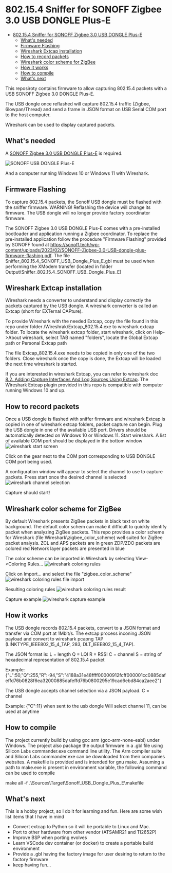 

# 802.15.4 Sniffer for SONOFF Zigbee 3.0 USB DONGLE Plus-E

- [802.15.4 Sniffer for SONOFF Zigbee 3.0 USB DONGLE Plus-E](#802154-sniffer-for-sonoff-zigbee-30-usb-dongle-plus-e)
  - [What's needed](#whats-needed)
  - [Firmware Flashing](#firmware-flashing)
  - [Wireshark Extcap installation](#wireshark-extcap-installation)
  - [How to record packets](#how-to-record-packets)
  - [Wireshark color scheme for ZigBee](#wireshark-color-scheme-for-zigbee)
  - [How it works](#how-it-works)
  - [How to compile](#how-to-compile)
  - [What's next](#whats-next)


This reposiroty contains firmware to allow capturing 802.15.4 packets with a USB SONOFF Zigbee 3.0 DONGLE Plus-E.

The USB dongle once reflashed will capture 802.15.4 traffic (Zigbee, 6lowpan/Thread) and send a frame in JSON format on USB Serial COM port to the host computer.

Wireshark can be used to display captured packets.

## What's needed

A [SONOFF Zigbee 3.0 USB DONGLE Plus-E](https://sonoff.tech/product/gateway-and-sensors/sonoff-zigbee-3-0-usb-dongle-plus-e/) is required.

![SONOFF USB DONGLE Plus-E](/docs/Sonoff%20USB%20dongle%20Plus-E.PNG)

And a computer running Windows 10 or Windows 11 with Wireshark.

## Firmware Flashing

To capture 802.15.4 packets, the Sonoff USB dongle must be flashed with the sniffer firmware.
WARNING! Reflashing the device will change its firmware. The USB dongle will no longer provide factory coordinator firmware.

The SONOFF Zigbee 3.0 USB DONGLE Plus-E comes with a pre-installed bootloader and application running a Zigbee coordinator.
To replace the pre-installed application follow the procedure "Firmware Flashing" provided by SONOFF found at https://sonoff.tech/wp-content/uploads/2023/02/SONOFF-Zigbee-3.0-USB-dongle-plus-firmware-flashing.pdf.
The file Sniffer_802.15.4_SONOFF_USB_Dongle_Plus_E.gbl must be used when performing the XModem transfer (located in folder Output\Sniffer_802.15.4_SONOFF_USB_Dongle_Plus_E)

## Wireshark Extcap installation

Wireshark needs a converter to understand and display correctly the packets captured by the USB dongle.
A wireshark converter is called an Extcap (short for EXTernal CAPture).

To provide Wireshark with the needed Extcap, copy the file found in this repo under folder /Wireshrak/Extcap_802.15.4.exe to wireshark extcap folder.
To locate the wireshark extcap folder, start wireshark, click on Help->About wireshark, select TAB named "folders", locate the
Global Extcap path
or
Personal Extcap path

The file Extcap_802.15.4.exe needs to be copied in only one of the two folders.
Close wireshark once the copy is done, the Extcap will be loaded the next time wireshark is started.

If you are interested in wireshark Extcap, you can refer to wireshark doc [8.2. Adding Capture Interfaces And Log Sources Using Extcap](https://www.wireshark.org/docs/wsdg_html_chunked/ChCaptureExtcap.html).
The Wireshark Extcap plugin provided in this repo is compatible with computer running Windows 10 and up.


## How to record packets

Once a USB dongle is flashed with sniffer firmware and wireshark Extcap is copied in one of wireshark extcap folders, packet capture can begin.
Plug the USB dongle in one of the available USB port. Drivers should be automatically detected on Windows 10 or Windows 11.
Start wireshark.
A list of available COM port should be displayed in the bottom window
![wireshark start screen](/docs/wireshark_start_screen.PNG)

Click on the gear next to the COM port corresponding to USB DONGLE COM port being used.

A configuration window will appear to select the channel to use to capture packets.
Press start once the desired channel is selected
![wireshark channel selection](/docs/wireshark_channel_selection.PNG)

Capture should start!

## Wireshark color scheme for ZigBee

By default Wireshark presents ZigBee packets in black text on white background.
The default color schem can make it difficult to quickly identify packet when analyzing ZigBee packets.
This repo provides a color scheme for Wireshark (file Wireshark\zigbee_color_scheme) well suited for ZigBee packet analysis.
ZCL and APS packets are in green
ZDP/ZDO packets are colored red
Network layer packets are presented in blue

The color scheme can be imported in Wireshark by selecting View->Coloring Rules...
![wireshark coloring rules](/docs/coloring_rules.PNG)

Click on Import...
and select the file "zigbee_color_scheme"
![wireshark coloring rules file import](/docs/coloring_rules_file_select.PNG)

Resulting coloring rules
![wireshark coloring rules result](/docs/coloring_rules_result.PNG)

Capture example
![wireshark capture example](/docs/example_capture.PNG)


## How it works

The USB dongle records 802.15.4 packets, convert to a JSON format and transfer via COM port at 1Mbit/s.
The extcap process inconing JSON payload and convert to wireshark pcapng TAP (LINKTYPE_IEEE802_15_4_TAP, 283, DLT_IEEE802_15_4_TAP).

The JSON format is:
L = length
Q = LQI
R = RSSI
C = channel
S = string of hexadecimal representation of 802.15.4 packet

Example:
{"L":50,"Q":255,"R":-94,"S":"4188a31e48ffff00000912fcff000001cc0885dafeffd76b0828f6ea32000885dafeffd76b0800295e19cad6ebd84ca2aee2"}


The USB dongle accepts channel selection via a JSON payload.
C = channel

Example:
{"C":11}
when sent to the usb dongle Will select channel 11, can be used at anytime

## How to compile

The project currently build by using gcc arm (gcc-arm-none-eabi) under Windows.
The project also package the output firmware in a .gbl file using Silicon Labs commander.exe command line utility.
The Arm compiler suite and Silicon Labs commander.exe can be downloaded from their companies websites.
A makefile is provided and is intended for gnu make.
Assuming a path to make.exe is present in environment variable, the following command can be used to compile

make all -f .\Sources\Target\Sonoff_USB_Dongle_Plus_E\makefile


## What's next

This is a hobby project, so I do it for learning and fun.
Here are some wish list items that I have in mind
- Convert extcap to Python so it will be portable to Linux and Mac.
- Port to other hardware from other vendor (ATSAMR21 and TI2652P)
- Improve BSP when porting evolves
- Learn VSCode dev container (or docker) to create a portable build environment
- Provide a .gbl having the factory image for user desiring to return to the factory firmware
- keep having fun...

